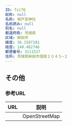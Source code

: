 ```yaml
---
ID: fzi7Q
総称: null
名称: 坂戸宮神社
名称読み: null
別名: null
都道府県: 茨城県
区域: 鉾田市
緯度: 36.1587181
経度: 140.462746
郵便番号: 3111527
住所: 茨城県鉾田市借宿２０４５−２
---
```


## その他

### 参考URL

| URL | 説明          |
| --- | ------------- |
|     | OpenStreetMap |
